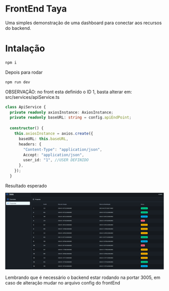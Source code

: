 # FrontEnd Taya

Uma simples demonstração de uma dashboard para conectar aos recursos do backend.

# Intalação

```bash
npm i
```

Depois para rodar

```bash
npm run dev
```

OBSERVAÇÃO: no front esta definido o ID 1, basta alterar em:
src/services/apiService.ts

```ts
class ApiService {
  private readonly axiosInstance: AxiosInstance;
  private readonly baseURL: string = config.apiEndPoint;

  constructor() {
    this.axiosInstance = axios.create({
      baseURL: this.baseURL,
      headers: {
        "Content-Type": "application/json",
        Accept: "application/json",
        user_id: "1", //USER DEFINIDO
      },
    });
  }
```

Resultado esperado

![alt text](/src/assets/image.png)

Lembrando que é necessário o backend estar rodando na portar 3005, em caso de alteração mudar no arquivo config do frontEnd
